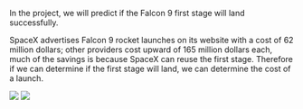 In the project, we will predict if the Falcon 9 first stage will land successfully.   
   
SpaceX advertises Falcon 9 rocket launches on its website with a cost of 62 million dollars; other providers cost upward of 165 million dollars each, much of the savings is because 
SpaceX can reuse the first stage. Therefore if we can determine if the first stage will land, we can determine the cost of a launch. 
   
![](https://cf-courses-data.s3.us.cloud-object-storage.appdomain.cloud/IBMDeveloperSkillsNetwork-DS0701EN-SkillsNetwork/lab_v2/images/landing_1.gif)
![](https://cf-courses-data.s3.us.cloud-object-storage.appdomain.cloud/IBMDeveloperSkillsNetwork-DS0701EN-SkillsNetwork/lab_v2/images/crash.gif)
